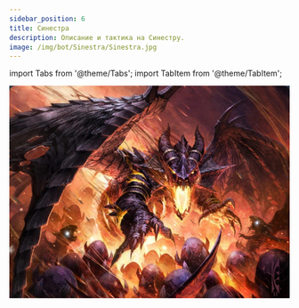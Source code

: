 ```yaml
---
sidebar_position: 6
title: Синестра
description: Описание и тактика на Синестру.
image: /img/bot/Sinestra/Sinestra.jpg
---
```


import Tabs from '@theme/Tabs';
import TabItem from '@theme/TabItem';

<div className="text--center">

![Drakonia_milfa](/img/bot/Sinestra/Sinestra.jpg)

</div>